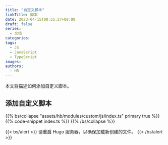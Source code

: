 ```yaml
---
title: "自定义脚本"
linkTitle: 脚本
date: 2023-04-15T00:55:27+08:00
draft: false
series:
  - 文档
categories:
tags:
  - JS
  - JavaScript
  - TypeScript
images:
authors:
  - HB
---
```


本文将描述如何添加自定义脚本。

<!--more-->

## 添加自定义脚本

{{% bs/collapse "assets/hb/modules/custom/js/index.ts" primary true %}}
{{% code-snippet index.ts %}}
{{% /bs/collapse %}}

{{< bs/alert >}}
请重启 Hugo 服务器，以确保加载新创建的文件。
{{< /bs/alert >}}
